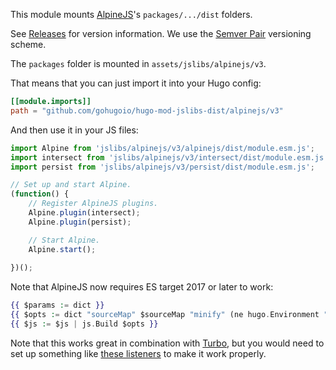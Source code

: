 This module mounts [AlpineJS](https://github.com/alpinejs/alpine)'s `packages/.../dist` folders.

See [Releases](https://github.com/gohugoio/hugo-mod-jslibs-dist/releases) for version information. We use the [Semver Pair](https://github.com/bep/semverpair) versioning scheme.

The `packages` folder is mounted in `assets/jslibs/alpinejs/v3`.

That means that you can just import it into your Hugo config:

```toml
[[module.imports]]
path = "github.com/gohugoio/hugo-mod-jslibs-dist/alpinejs/v3"
```

And then use it in your JS files:

```js
import Alpine from 'jslibs/alpinejs/v3/alpinejs/dist/module.esm.js';
import intersect from 'jslibs/alpinejs/v3/intersect/dist/module.esm.js';
import persist from 'jslibs/alpinejs/v3/persist/dist/module.esm.js';

// Set up and start Alpine.
(function() {
    // Register AlpineJS plugins.
    Alpine.plugin(intersect);
    Alpine.plugin(persist);

    // Start Alpine.
    Alpine.start();
	
})();
```

Note that AlpineJS now requires ES target 2017 or later to work:

```handlebars
{{ $params := dict }}
{{ $opts := dict "sourceMap" $sourceMap "minify" (ne hugo.Environment "development") "target" "es2017" "params" $params }}
{{ $js := $js | js.Build $opts }}
```

Note that this works great in combination with [Turbo](https://github.com/gohugoio/hugo-mod-jslibs/tree/master/turbo), but you would need to set up something like [these listeners](https://gist.github.com/bep/a9809f0cb119e44e8ddbe37dd1e58b50) to make it work properly.
